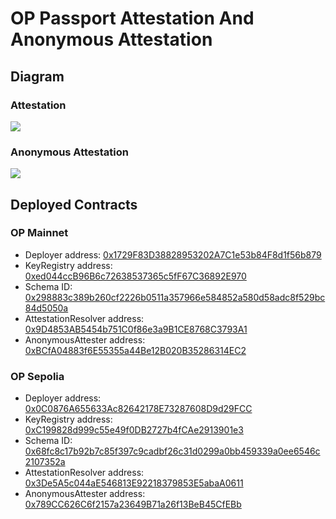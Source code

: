 # OP Passport Attestation And Anonymous Attestation

## Diagram

### Attestation

[![](https://mermaid.ink/img/pako:eNqlVN9r20AM_lfEQWEDp8SelyZmK7TpMvawNUv3NPyi-uTkqHPnyeesaej_PvlHaEIKYyzk4Sx9kj59Ot1OZU6TSlRFv2qyGd0YXDKuUwvy88YXBLdzmGNVlY49XHlPlUdvnIVZ4X53uBLZm8yUaD3kgNULfsbOerK6w52dHUHxCHo1_9Kh7t0j3NpBtkJjYSrxjJk_LUQSLP9PV3enPm4807rybg0LqlyxIT5FefdAtkFKhz-acwdp6aY2H1xeSo2kazm11nkCJ4kgDxo73GUrWiN8uOdLYFdQ0OkVwJqqCpdyYMpTK1jJxEnPA6Yryh5Sm7ERIljAQkI_fnOWUuvKVtjWco16SStX6D1zHvSEvtfEW8CDSeQsfZbsNkaTBqPhjVR-23cj5fv6vmZ7GHeQl5OWFmywMNr4bed6aZmTw8mbqnEBrUu_DToBejHEkzlmynxv78IcNx6ReeZqq9skvX9BMgxDMg0B5MaKINiHHGU4Ksy0kXHp1wFLs2mm6qHAxg6L-eeZzEfqwrHCN1TQUjAHMrQ3Yi-w1iyDBKGL_To03iMxs1p6Fe4bEar6Jzmnh5EtbSbhwuBXaGH4KlPH_0H1HguU_QYUHfRp539nfN0nOOHaj2Ev535IT8Ruz0y2wGoVqDXxGo2W92bXFEiVl1tDqUrkqCnHuvCpSu2zQLH27m5rM5V4rilQdSnd7Z-nvVHWWCU79aiSQXQ-DsdROAzDOBzG42gSBWor9tFweB6No_eTMJyEF6PR5DlQT85JivB8FMfDi9G7KIrjMA4USeOOv3YPYvsuthV-tugci0oqykVarvqv5z9rIca9?type=png)](https://mermaid.live/edit#pako:eNqlVN9r20AM_lfEQWEDp8SelyZmK7TpMvawNUv3NPyi-uTkqHPnyeesaej_PvlHaEIKYyzk4Sx9kj59Ot1OZU6TSlRFv2qyGd0YXDKuUwvy88YXBLdzmGNVlY49XHlPlUdvnIVZ4X53uBLZm8yUaD3kgNULfsbOerK6w52dHUHxCHo1_9Kh7t0j3NpBtkJjYSrxjJk_LUQSLP9PV3enPm4807rybg0LqlyxIT5FefdAtkFKhz-acwdp6aY2H1xeSo2kazm11nkCJ4kgDxo73GUrWiN8uOdLYFdQ0OkVwJqqCpdyYMpTK1jJxEnPA6Yryh5Sm7ERIljAQkI_fnOWUuvKVtjWco16SStX6D1zHvSEvtfEW8CDSeQsfZbsNkaTBqPhjVR-23cj5fv6vmZ7GHeQl5OWFmywMNr4bed6aZmTw8mbqnEBrUu_DToBejHEkzlmynxv78IcNx6ReeZqq9skvX9BMgxDMg0B5MaKINiHHGU4Ksy0kXHp1wFLs2mm6qHAxg6L-eeZzEfqwrHCN1TQUjAHMrQ3Yi-w1iyDBKGL_To03iMxs1p6Fe4bEar6Jzmnh5EtbSbhwuBXaGH4KlPH_0H1HguU_QYUHfRp539nfN0nOOHaj2Ev535IT8Ruz0y2wGoVqDXxGo2W92bXFEiVl1tDqUrkqCnHuvCpSu2zQLH27m5rM5V4rilQdSnd7Z-nvVHWWCU79aiSQXQ-DsdROAzDOBzG42gSBWor9tFweB6No_eTMJyEF6PR5DlQT85JivB8FMfDi9G7KIrjMA4USeOOv3YPYvsuthV-tugci0oqykVarvqv5z9rIca9)

### Anonymous Attestation

[![](https://mermaid.ink/img/pako:eNq9Vm1v4jgQ_iujiA_tynSB49g2uiLl2u21WtHlwmo_oEgrk0zAItg5x2nLIf77jeMQ0rKV7stdhSp7_Mw88-Zxdl6sEvR8r8C_SpQx3gq-1HwTSaA_I0yG8HUKU14UudIGAqnkdqPKAgJjsDDcCCXhLlPPTiPn2ohY5FwaSIEXR807raRBmZzieC4s8qbUgr9DEEwfnN5CvcBX2Y1XXEi4IYuax-bU5Noa_IJbCHEpCqO3P2HlFvOWTulTJBKOfp-D2emZUWuU9pSS9M2uHaSJM5JpdzymCP3vqEW6BR7HqiRF9SxRFyuRR1Iqg6CeUEPKLHImlpKbUiODIEk0FkUkVW5gUmZGFGL5cbbhthTOkuMhvS4Rrf0_S9RHFhsQJrDGOgHrbu1NiEQg4fPt7SyAvFxkInaoynNrzeGgdrs4-BRJCh9CleH1o5J4ZB-PU39G2hBXdWwpcBJWCr_zZIkrlSWo215Tfv2bFcZrSJWGxREETzwTiTC18zYHRpc1Zyvq94ibSjQe3GKGS26wTV-VsOVA4jDqv6NX-v_lr_6922Xw20KPodOZwTVY4Y8dJknB92cP5wweru_PAqaZYY_nnY6DBgTkrjEZaNpoio25M0NbIzb24m5yBo-0JY-Abll8gHw4MosCcnLI6n9wNyX13T185a8_ITMTouNLMpLTJsQnylo1XJ6VTqxupXzDs7jMqMAQlC8i4_bitw11OiFp358ZMkPRzatNyMImtk5HQhRlmBqutXqm9Yab1WKxu9v_0AdQ2HignWDeEtzzYuWkkqRV4M49zuvL-aZQrevHiB-mnU4Tzx9IU8KGM_8CU61U-jqcqdOsPZ9SNRhMGIBkQBHOD_5OtXiyRmpcwGBGpaEUNEy2Icj-yxZ-kv6qXRoP2LESYVX308C_HRsgRBqUAu2YqocKbyrMudu71j82-5GaDh9tAm2jkBTKApO6iw7u2KNKtbZnh8mBgNZdR1GPO956UmoNdz6zc_LNMdhrq-vgVhTccZa7VLmz01QFr8w0CWplIKw1G37XGK_J_lV6bPdCeG6zQA84z-hBgnkrFY7JY94G9YaLhF76nZ0MkWdWuMHI82mZYMrpbYm8SO4JykujZlsZe74dN8wr84S6p_4w8PyUZwVJ6fnz_J334vndwcVl_3LQ7_X7w35veDm4GjBvS_JRr3cxuBz8etXvX_U_jUZXe-b9rRTZ6F-MhsPep9Evg8Fw2B8yDyk2pSfuW6T6JKkY5hW6ZtSqXK7q3f4f2t_sUw?type=png)](https://mermaid.live/edit#pako:eNq9Vm1v4jgQ_iujiA_tynSB49g2uiLl2u21WtHlwmo_oEgrk0zAItg5x2nLIf77jeMQ0rKV7stdhSp7_Mw88-Zxdl6sEvR8r8C_SpQx3gq-1HwTSaA_I0yG8HUKU14UudIGAqnkdqPKAgJjsDDcCCXhLlPPTiPn2ohY5FwaSIEXR807raRBmZzieC4s8qbUgr9DEEwfnN5CvcBX2Y1XXEi4IYuax-bU5Noa_IJbCHEpCqO3P2HlFvOWTulTJBKOfp-D2emZUWuU9pSS9M2uHaSJM5JpdzymCP3vqEW6BR7HqiRF9SxRFyuRR1Iqg6CeUEPKLHImlpKbUiODIEk0FkUkVW5gUmZGFGL5cbbhthTOkuMhvS4Rrf0_S9RHFhsQJrDGOgHrbu1NiEQg4fPt7SyAvFxkInaoynNrzeGgdrs4-BRJCh9CleH1o5J4ZB-PU39G2hBXdWwpcBJWCr_zZIkrlSWo215Tfv2bFcZrSJWGxREETzwTiTC18zYHRpc1Zyvq94ibSjQe3GKGS26wTV-VsOVA4jDqv6NX-v_lr_6922Xw20KPodOZwTVY4Y8dJknB92cP5wweru_PAqaZYY_nnY6DBgTkrjEZaNpoio25M0NbIzb24m5yBo-0JY-Abll8gHw4MosCcnLI6n9wNyX13T185a8_ITMTouNLMpLTJsQnylo1XJ6VTqxupXzDs7jMqMAQlC8i4_bitw11OiFp358ZMkPRzatNyMImtk5HQhRlmBqutXqm9Yab1WKxu9v_0AdQ2HignWDeEtzzYuWkkqRV4M49zuvL-aZQrevHiB-mnU4Tzx9IU8KGM_8CU61U-jqcqdOsPZ9SNRhMGIBkQBHOD_5OtXiyRmpcwGBGpaEUNEy2Icj-yxZ-kv6qXRoP2LESYVX308C_HRsgRBqUAu2YqocKbyrMudu71j82-5GaDh9tAm2jkBTKApO6iw7u2KNKtbZnh8mBgNZdR1GPO956UmoNdz6zc_LNMdhrq-vgVhTccZa7VLmz01QFr8w0CWplIKw1G37XGK_J_lV6bPdCeG6zQA84z-hBgnkrFY7JY94G9YaLhF76nZ0MkWdWuMHI82mZYMrpbYm8SO4JykujZlsZe74dN8wr84S6p_4w8PyUZwVJ6fnz_J334vndwcVl_3LQ7_X7w35veDm4GjBvS_JRr3cxuBz8etXvX_U_jUZXe-b9rRTZ6F-MhsPep9Evg8Fw2B8yDyk2pSfuW6T6JKkY5hW6ZtSqXK7q3f4f2t_sUw)

## Deployed Contracts

### OP Mainnet

- Deployer address: [0x1729F83D38828953202A7C1e53b84F8d1f56b879](https://optimism.etherscan.io/address/0x1729F83D38828953202A7C1e53b84F8d1f56b879)
- KeyRegistry address: [0xed044ccB96B6c72638537365c5fF67C36892E970](https://optimism.etherscan.io/address/0xed044ccB96B6c72638537365c5fF67C36892E970)
- Schema ID: [0x298883c389b260cf2226b0511a357966e584852a580d58adc8f529bc84d5050a](https://optimism.easscan.org/schema/view/0x298883c389b260cf2226b0511a357966e584852a580d58adc8f529bc84d5050a)
- AttestationResolver address: [0x9D4853AB5454b751C0f86e3a9B1CE8768C3793A1](https://optimistic.etherscan.io/address/0x9D4853AB5454b751C0f86e3a9B1CE8768C3793A1)
- AnonymousAttester address: [0xBCfA04883f6E55355a44Be12B020B35286314EC2](https://optimism.etherscan.io/address/0xBCfA04883f6E55355a44Be12B020B35286314EC2)

### OP Sepolia

- Deployer address: [0x0C0876A655633Ac82642178E73287608D9d29FCC](https://sepolia-optimism.etherscan.io/address/0x0C0876A655633Ac82642178E73287608D9d29FCC)
- KeyRegistry address: [0xC199828d999c55e49f0DB2727b4fCAe2913901e3](https://sepolia-optimism.etherscan.io/address/0xC199828d999c55e49f0DB2727b4fCAe2913901e3)
- Schema ID: [0x68fc8c17b92b7c85f397c9cadbf26c31d0299a0bb459339a0ee6546c2107352a](https://optimism-sepolia.easscan.org/schema/view/0x68fc8c17b92b7c85f397c9cadbf26c31d0299a0bb459339a0ee6546c2107352a)
- AttestationResolver address: [0x3De5A5c044aE546813E92218379853E5abaA0611](https://sepolia-optimism.etherscan.io/address/0x3De5A5c044aE546813E92218379853E5abaA0611)
- AnonymousAttester address: [0x789CC626C6f2157a23649B71a26f13BeB45CfEBb](https://sepolia-optimism.etherscan.io/address/0x789CC626C6f2157a23649B71a26f13BeB45CfEBb)

